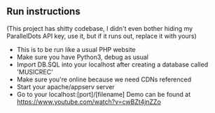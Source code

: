 ## Run instructions
(This project has shitty codebase, I didn't even bother hiding my ParallelDots API key, use it, but if it runs out, replace it with yours)
* This is to be run like a usual PHP website
* Make sure you have Python3, debug as usual
* Import DB.SQL into your localhost after creating a database called 'MUSICREC'
* Make sure you're online because we need CDNs referenced
* Start your apache/appserv server
* Go to your localhost:[port]/[filename]
Demo can be found at https://www.youtube.com/watch?v=cwBZt4jnZZo
